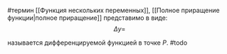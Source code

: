 #термин 
[[Функция нескольких переменных]], [[Полное приращение функции|полное приращение]] представимо в виде:$$\Delta y = $$

называется дифференцируемой функцией в точке $P$.
#todo
